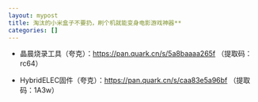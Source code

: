 ```yaml
---
layout: mypost
title: 淘汰的小米盒子不要扔，刷个机就能变身电影游戏神器**
categories: []
---
```


- 晶晨烧录工具（夸克）：<https://pan.quark.cn/s/5a8baaaa265f> （提取码：rc64）

- HybridELEC固件（夸克）：<https://pan.quark.cn/s/caa83e5a96bf> （提取码：1A3w）